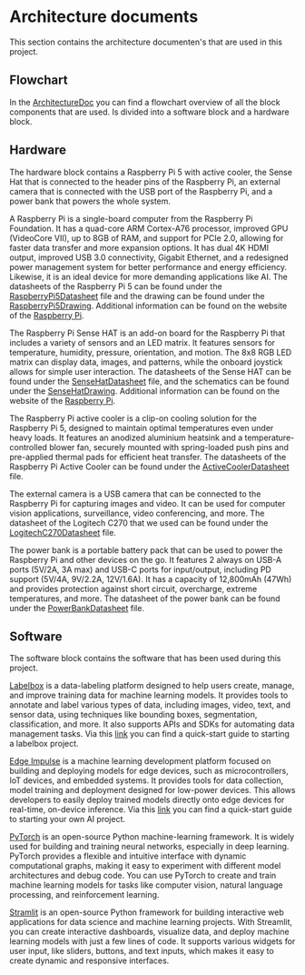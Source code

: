 # Architecture documents

This section contains the architecture documenten's that are used in this project.

## Flowchart
In the [ArchitectureDoc](https://github.com/vives-project-xp/GreenhouseWaterkersAI/blob/main/ArchitectureDocuments/ArchitectureDoc.pdf) you can find a flowchart
overview of all the block components that are used. Is divided into a software block and a hardware block.

## Hardware
The hardware block contains a Raspberry Pi 5 with active cooler, the Sense Hat that is connected to the header pins of the Raspberry Pi, an external camera that is connected with the USB port of the Raspberry Pi, and a power bank that powers the whole system.

A Raspberry Pi is a single-board computer from the Raspberry Pi Foundation. It has a quad-core ARM Cortex-A76 processor, improved GPU (VideoCore VII), up to 8GB of RAM, and support for PCIe 2.0, allowing for faster data transfer and more expansion options. It has dual 4K HDMI output, improved USB 3.0 connectivity, Gigabit Ethernet, and a redesigned power management system for better performance and energy efficiency. Likewise, it is an ideal device for more demanding applications like AI.
The datasheets of the Raspberry Pi 5 can be found under the [RaspberryPi5Datasheet](https://github.com/vives-project-xp/GreenhouseWaterkersAI/blob/main/ArchitectureDocuments/RaspberryPi5Datasheet.pdf) file and the drawing can be found under the [RaspberryPi5Drawing](https://github.com/vives-project-xp/GreenhouseWaterkersAI/blob/main/ArchitectureDocuments/RaspberryPi5Drawing.pdf). Additional information can be found on the website of the [Raspberry Pi](https://www.raspberrypi.com/documentation/accessories/sense-hat.html).

The Raspberry Pi Sense HAT is an add-on board for the Raspberry Pi that includes a variety of sensors and an LED matrix. It features sensors for temperature, humidity, pressure, orientation, and motion. The 8x8 RGB LED matrix can display data, images, and patterns, while the onboard joystick allows for simple user interaction. The datasheets of the Sense HAT can be found under the [SenseHatDatasheet](https://github.com/vives-project-xp/GreenhouseWaterkersAI/blob/main/ArchitectureDocuments/SenseHatDatasheet.pdf) file, and the schematics can be found under the [SenseHatDrawing](https://github.com/vives-project-xp/GreenhouseWaterkersAI/blob/main/ArchitectureDocuments/SenseHatDrawing.pdf).
Additional information can be found on the website of the [Raspberry Pi](https://www.raspberrypi.com/documentation/accessories/sense-hat.html).

The Raspberry Pi active cooler is a clip-on cooling solution for the Raspberry Pi 5, designed to maintain optimal temperatures even under heavy loads. It features an anodized aluminium heatsink and a temperature-controlled blower fan, securely mounted with spring-loaded push pins and pre-applied thermal pads for efficient heat transfer. The datasheets of the Raspberry Pi Active Cooler can be found under the [ActiveCoolerDatasheet](./ActiveCoolerDatasheet.pdf) file.

The external camera is a USB camera that can be connected to the Raspberry Pi for capturing images and video. It can be used for computer vision applications, surveillance, video conferencing, and more. The datasheet of the Logitech C270 that we used can be found under the [LogitechC270Datasheet](./LogitechC270Datasheet.pdf) file.

The power bank is a portable battery pack that can be used to power the Raspberry Pi and other devices on the go. It features 2 always on USB-A ports (5V/2A, 3A max) and USB-C ports for input/output, including PD support (5V/4A, 9V/2.2A, 12V/1.6A). It has a capacity of 12,800mAh (47Wh) and provides protection against short circuit, overcharge, extreme temperatures, and more. The datasheet of the power bank can be found under the [PowerBankDatasheet](./BatteryPackDatasheet.pdf) file.

## Software
The software block contains the software that has been used during this project.

[Labelbox](https://labelbox.com/) is a data-labeling platform designed to help users create, manage, and improve training data for machine learning models. It provides tools to annotate and label various types of data, including images, video, text, and sensor data, using techniques like bounding boxes, segmentation, classification, and more. It also supports APIs and SDKs for automating data management tasks. Via this [link](https://docs.labelbox.com/reference/quick-start) you can find a quick-start guide to starting a labelbox project.

[Edge Impulse]((https://edgeimpulse.com/)) is a machine learning development platform focused on building and deploying models for edge devices, such as microcontrollers, IoT devices, and embedded systems. It provides tools for data collection, model training and deployment designed for low-power devices. This allows developers to easily deploy trained models directly onto edge devices for real-time, on-device inference. Via this [link](https://docs.edgeimpulse.com/docs) you can find a quick-start guide to starting your own AI project.

[PyTorch](https://pytorch.org/docs/stable/index.html) is an open-source Python machine-learning framework. It is widely used for building and training neural networks, especially in deep learning. PyTorch provides a flexible and intuitive interface with dynamic computational graphs, making it easy to experiment with different model architectures and debug code. You can use PyTorch to create and train machine learning models for tasks like computer vision, natural language processing, and reinforcement learning.

[Stramlit](https://docs.streamlit.io/) is an open-source Python framework for building interactive web applications for data science and machine learning projects. With Streamlit, you can create interactive dashboards, visualize data, and deploy machine learning models with just a few lines of code. It supports various widgets for user input, like sliders, buttons, and text inputs, which makes it easy to create dynamic and responsive interfaces.
